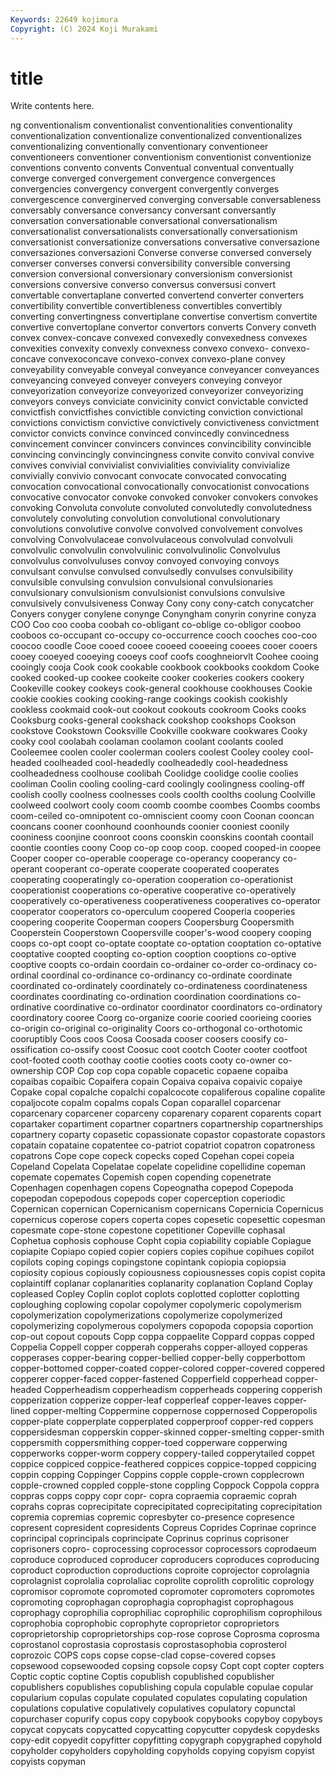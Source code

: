 ```yaml
---
Keywords: 22649 kojimura
Copyright: (C) 2024 Koji Murakami
---
```


# title

Write contents here.



ng conventionalism conventionalist conventionalities conventionality conventionalization
conventionalize conventionalized conventionalizes conventionalizing conventionally conventionary conventioneer conventioneers conventioner conventionism
conventionist conventionize conventions convento convents Conventual conventual conventually converge converged
convergement convergence convergences convergencies convergency convergent convergently converges convergescence converginerved
converging conversable conversableness conversably conversance conversancy conversant conversantly conversation conversationable
conversational conversationalism conversationalist conversationalists conversationally conversationism conversationist conversationize conversations conversative
conversazione conversaziones conversazioni Converse converse conversed conversely converser converses conversi
conversibility conversible conversing conversion conversional conversionary conversionism conversionist conversions conversive
converso conversus conversusi convert convertable convertaplane converted convertend converter converters
convertibility convertible convertibleness convertibles convertibly converting convertingness convertiplane convertise convertism
convertite convertive convertoplane convertor convertors converts Convery conveth convex convex-concave
convexed convexedly convexedness convexes convexities convexity convexly convexness convexo convexo-
convexo-concave convexoconcave convexo-convex convexo-plane convey conveyability conveyable conveyal conveyance conveyancer
conveyances conveyancing conveyed conveyer conveyers conveying conveyor conveyorization conveyorize conveyorized
conveyorizer conveyorizing conveyors conveys conviciate convicinity convict convictable convicted convictfish
convictfishes convictible convicting conviction convictional convictions convictism convictive convictively convictiveness
convictment convictor convicts convince convinced convincedly convincedness convincement convincer convincers
convinces convincibility convincible convincing convincingly convincingness convite convito convival convive
convives convivial convivialist convivialities conviviality convivialize convivially convivio convocant convocate
convocated convocating convocation convocational convocationally convocationist convocations convocative convocator convoke
convoked convoker convokers convokes convoking Convoluta convolute convoluted convolutedly convolutedness
convolutely convoluting convolution convolutional convolutionary convolutions convolutive convolve convolved convolvement
convolves convolving Convolvulaceae convolvulaceous convolvulad convolvuli convolvulic convolvulin convolvulinic convolvulinolic
Convolvulus convolvulus convolvuluses convoy convoyed convoying convoys convulsant convulse convulsed
convulsedly convulses convulsibility convulsible convulsing convulsion convulsional convulsionaries convulsionary convulsionism
convulsionist convulsions convulsive convulsively convulsiveness Conway Cony cony cony-catch conycatcher
Conyers conyger conylene conynge Conyngham conyrin conyrine conyza COO Coo
coo cooba coobah co-obligant co-oblige co-obligor cooboo cooboos co-occupant co-occupy
co-occurrence cooch cooches coo-coo coocoo coodle Cooe cooed cooee cooeed
cooeeing cooees cooer cooers cooey cooeyed cooeying cooeys coof coofs
cooghneiorvlt Coohee cooing cooingly cooja Cook cook cookable cookbook cookbooks
cookdom Cooke cooked cooked-up cookee cookeite cooker cookeries cookers cookery
Cookeville cookey cookeys cook-general cookhouse cookhouses Cookie cookie cookies cooking
cooking-range cookings cookish cookishly cookless cookmaid cook-out cookout cookouts cookroom
Cooks cooks Cooksburg cooks-general cookshack cookshop cookshops Cookson cookstove Cookstown
Cooksville Cookville cookware cookwares Cooky cooky cool coolabah coolaman coolamon
coolant coolants cooled Cooleemee coolen cooler coolerman coolers coolest Cooley
cooley cool-headed coolheaded cool-headedly coolheadedly cool-headedness coolheadedness coolhouse coolibah Coolidge
coolidge coolie coolies cooliman Coolin cooling cooling-card coolingly coolingness cooling-off
coolish coolly coolness coolnesses cools coolth coolths coolung Coolville coolweed
coolwort cooly coom coomb coombe coombes Coombs coombs coom-ceiled co-omnipotent
co-omniscient coomy coon Coonan cooncan cooncans cooner coonhound coonhounds coonier
cooniest coonily cooniness coonjine coonroot coons coonskin coonskins coontah coontail
coontie coonties coony Coop co-op coop coop. cooped cooped-in coopee
Cooper cooper co-operable cooperage co-operancy cooperancy co-operant cooperant co-operate cooperate
cooperated cooperates cooperating cooperatingly co-operation cooperation co-operationist cooperationist cooperations co-operative
cooperative co-operatively cooperatively co-operativeness cooperativeness cooperatives co-operator cooperator cooperators co-operculum
coopered Cooperia cooperies coopering cooperite Cooperman coopers Coopersburg Coopersmith Cooperstein
Cooperstown Coopersville cooper's-wood coopery cooping coops co-opt coopt co-optate cooptate
co-optation cooptation co-optative cooptative coopted coopting co-option cooption cooptions co-optive
cooptive coopts co-ordain coordain co-ordainer co-order co-ordinacy co-ordinal coordinal co-ordinance
co-ordinancy co-ordinate coordinate coordinated co-ordinately coordinately co-ordinateness coordinateness coordinates coordinating
co-ordination coordination coordinations co-ordinative coordinative co-ordinator coordinator coordinators co-ordinatory coordinatory
cooree Coorg co-organize coorie cooried coorieing coories co-origin co-original co-originality
Coors co-orthogonal co-orthotomic cooruptibly Coos coos Coosa Coosada cooser coosers
coosify co-ossification co-ossify coost Coosuc coot cootch Cooter cooter cootfoot
coot-footed cooth coothay cootie cooties coots cooty co-owner co-ownership COP
Cop cop copa copable copacetic copaene copaiba copaibas copaibic Copaifera
copain Copaiva copaiva copaivic copaiye Copake copal copalche copalchi copalcocote
copaliferous copaline copalite copaljocote copalm copalms copals Copan coparallel coparcenar
coparcenary coparcener coparceny coparenary coparent coparents copart copartaker copartiment copartner
copartners copartnership copartnerships copartnery coparty copasetic copassionate copastor copastorate copastors
copatain copataine copatentee co-patriot copatriot copatron copatroness copatrons Cope cope
copeck copecks coped Copehan copei copeia Copeland Copelata Copelatae copelate
copelidine copellidine copeman copemate copemates Copemish copen copending copenetrate Copenhagen
copenhagen copens Copeognatha copepod Copepoda copepodan copepodous copepods coper coperception
coperiodic Copernican copernican Copernicanism copernicans Copernicia Copernicus copernicus coperose copers
coperta copes copesetic copesettic copesman copesmate cope-stone copestone copetitioner Copeville
cophasal Cophetua cophosis cophouse Copht copia copiability copiable Copiague copiapite
Copiapo copied copier copiers copies copihue copihues copilot copilots coping
copings copingstone copintank copiopia copiopsia copiosity copious copiously copiousness copiousnesses
copis copist copita coplaintiff coplanar coplanarities coplanarity coplanation Copland Coplay
copleased Copley Coplin coplot coplots coplotted coplotter coplotting coploughing coplowing
copolar copolymer copolymeric copolymerism copolymerization copolymerizations copolymerize copolymerized copolymerizing copolymerous
copolymers copopoda copopsia coportion cop-out copout copouts Copp coppa coppaelite
Coppard coppas copped Coppelia Coppell copper copperah copperahs copper-alloyed copperas
copperases copper-bearing copper-bellied copper-belly copperbottom copper-bottomed copper-coated copper-colored copper-covered coppered
copperer copper-faced copper-fastened Copperfield copperhead copper-headed Copperheadism copperheadism copperheads coppering
copperish copperization copperize copper-leaf copperleaf copper-leaves copper-lined copper-melting Coppermine coppernose
coppernosed Copperopolis copper-plate copperplate copperplated copperproof copper-red coppers coppersidesman copperskin
copper-skinned copper-smelting copper-smith coppersmith coppersmithing copper-toed copperware copperwing copperworks copper-worm
coppery coppery-tailed copperytailed coppet coppice coppiced coppice-feathered coppices coppice-topped coppicing
coppin copping Coppinger Coppins copple copple-crown copplecrown copple-crowned coppled copple-stone
coppling Coppock Coppola coppra coppras copps coppy copr copr- copra
copraemia copraemic coprah coprahs copras coprecipitate coprecipitated coprecipitating coprecipitation copremia
copremias copremic copresbyter co-presence copresence copresent copresident copresidents Copreus Coprides
Coprinae coprince coprincipal coprincipals coprincipate Coprinus coprinus coprisoner coprisoners copro-
coprocessing coprocessor coprocessors coprodaeum coproduce coproduced coproducer coproducers coproduces coproducing
coproduct coproduction coproductions coproite coprojector coprolagnia coprolagnist coprolalia coprolaliac coprolite
coprolith coprolitic coprology copromisor copromote copromoted copromoter copromoters copromotes copromoting
coprophagan coprophagia coprophagist coprophagous coprophagy coprophilia coprophiliac coprophilic coprophilism coprophilous
coprophobia coprophobic coprophyte coproprietor coproprietors coproprietorship coproprietorships cop-rose coprose Coprosma
coprosma coprostanol coprostasia coprostasis coprostasophobia coprosterol coprozoic COPS cops copse
copse-clad copse-covered copses copsewood copsewooded copsing copsole copsy Copt copt
copter copters Coptic coptic coptine Coptis copublish copublished copublisher copublishers
copublishes copublishing copula copulable copulae copular copularium copulas copulate copulated
copulates copulating copulation copulations copulative copulatively copulatives copulatory copunctal copurchaser
copurify copus copy copybook copybooks copyboy copyboys copycat copycats copycatted
copycatting copycutter copydesk copydesks copy-edit copyedit copyfitter copyfitting copygraph copygraphed
copyhold copyholder copyholders copyholding copyholds copying copyism copyist copyists copyman
